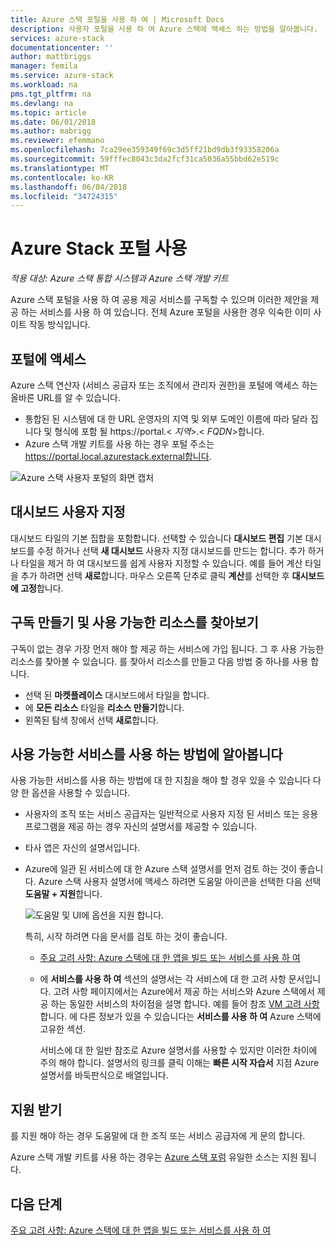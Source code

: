 ```yaml
---
title: Azure 스택 포털을 사용 하 여 | Microsoft Docs
description: 사용자 포털을 사용 하 여 Azure 스택에 액세스 하는 방법을 알아봅니다.
services: azure-stack
documentationcenter: ''
author: mattbriggs
manager: femila
ms.service: azure-stack
ms.workload: na
pms.tgt_pltfrm: na
ms.devlang: na
ms.topic: article
ms.date: 06/01/2018
ms.author: mabrigg
ms.reviewer: efemmano
ms.openlocfilehash: 7ca29ee359349f69c3d5ff21bd9db3f93358206a
ms.sourcegitcommit: 59fffec8043c3da2fcf31ca5036a55bbd62e519c
ms.translationtype: MT
ms.contentlocale: ko-KR
ms.lasthandoff: 06/04/2018
ms.locfileid: "34724315"
---
```

# <a name="use-the-azure-stack-portal"></a>Azure Stack 포털 사용

*적용 대상: Azure 스택 통합 시스템과 Azure 스택 개발 키트*

Azure 스택 포털을 사용 하 여 공용 제공 서비스를 구독할 수 있으며 이러한 제안을 제공 하는 서비스를 사용 하 여 있습니다. 전체 Azure 포털을 사용한 경우 익숙한 이미 사이트 작동 방식입니다.

## <a name="access-the-portal"></a>포털에 액세스

Azure 스택 연산자 (서비스 공급자 또는 조직에서 관리자 권한)을 포털에 액세스 하는 올바른 URL를 알 수 있습니다.

- 통합된 된 시스템에 대 한 URL 운영자의 지역 및 외부 도메인 이름에 따라 달라 집니다 및 형식에 포함 될 https://portal.&lt; *지역*&gt;.&lt; *FQDN*&gt;합니다.
- Azure 스택 개발 키트를 사용 하는 경우 포털 주소는 https://portal.local.azurestack.external합니다.

![Azure 스택 사용자 포털의 화면 캡처](media/azure-stack-use-portal/UserPortal.png)

## <a name="customize-the-dashboard"></a>대시보드 사용자 지정

대시보드 타일의 기본 집합을 포함합니다. 선택할 수 있습니다 **대시보드 편집** 기본 대시보드를 수정 하거나 선택 **새 대시보드** 사용자 지정 대시보드를 만드는 합니다. 추가 하거나 타일을 제거 하 여 대시보드를 쉽게 사용자 지정할 수 있습니다. 예를 들어 계산 타일을 추가 하려면 선택 **새로**합니다. 마우스 오른쪽 단추로 클릭 **계산**를 선택한 후 **대시보드에 고정**합니다.

## <a name="create-subscription-and-browse-available-resources"></a>구독 만들기 및 사용 가능한 리소스를 찾아보기

구독이 없는 경우 가장 먼저 해야 할 제공 하는 서비스에 가입 됩니다. 그 후 사용 가능한 리소스를 찾아볼 수 있습니다. 를 찾아서 리소스를 만들고 다음 방법 중 하나를 사용 합니다.

- 선택 된 **마켓플레이스** 대시보드에서 타일을 합니다.
- 에 **모든 리소스** 타일을 **리소스 만들기**합니다.
- 왼쪽된 탐색 창에서 선택 **새로**합니다.

## <a name="learn-how-to-use-available-services"></a>사용 가능한 서비스를 사용 하는 방법에 알아봅니다

사용 가능한 서비스를 사용 하는 방법에 대 한 지침을 해야 할 경우 있을 수 있습니다 다양 한 옵션을 사용할 수 있습니다.

- 사용자의 조직 또는 서비스 공급자는 일반적으로 사용자 지정 된 서비스 또는 응용 프로그램을 제공 하는 경우 자신의 설명서를 제공할 수 있습니다.
- 타사 앱은 자신의 설명서입니다.
- Azure에 일관 된 서비스에 대 한 Azure 스택 설명서를 먼저 검토 하는 것이 좋습니다. Azure 스택 사용자 설명서에 액세스 하려면 도움말 아이콘을 선택한 다음 선택 **도움말 + 지원**합니다.

    ![도움말 및 UI에 옵션을 지원 합니다.](media/azure-stack-use-portal/HelpAndSupport.png)

    특히, 시작 하려면 다음 문서를 검토 하는 것이 좋습니다.

    - [주요 고려 사항: Azure 스택에 대 한 앱을 빌드 또는 서비스를 사용 하 여](azure-stack-considerations.md)
    - 에 **서비스를 사용 하 여** 섹션의 설명서는 각 서비스에 대 한 고려 사항 문서입니다. 고려 사항 페이지에서는 Azure에서 제공 하는 서비스와 Azure 스택에서 제공 하는 동일한 서비스의 차이점을 설명 합니다. 예를 들어 참조 [VM 고려 사항](azure-stack-vm-considerations.md)합니다. 에 다른 정보가 있을 수 있습니다는 **서비스를 사용 하 여** Azure 스택에 고유한 섹션.

      서비스에 대 한 일반 참조로 Azure 설명서를 사용할 수 있지만 이러한 차이에 주의 해야 합니다. 설명서의 링크를 클릭 이해는 **빠른 시작 자습서** 지점 Azure 설명서를 바둑판식으로 배열입니다.

## <a name="get-support"></a>지원 받기

를 지원 해야 하는 경우 도움말에 대 한 조직 또는 서비스 공급자에 게 문의 합니다.

Azure 스택 개발 키트를 사용 하는 경우는 [Azure 스택 포럼](https://social.msdn.microsoft.com/Forums/azure/home?forum=azurestack) 유일한 소스는 지원 됩니다.

## <a name="next-steps"></a>다음 단계

[주요 고려 사항: Azure 스택에 대 한 앱을 빌드 또는 서비스를 사용 하 여](azure-stack-considerations.md)
